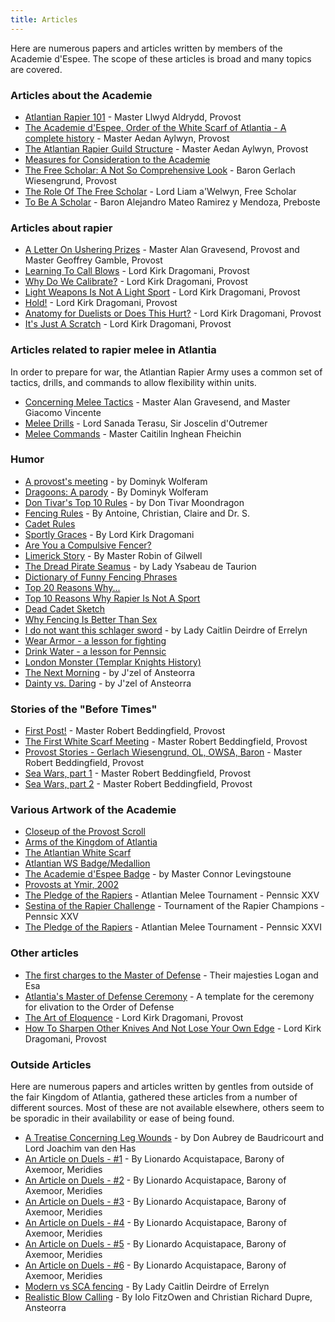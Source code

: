 ```yaml
---
title: Articles
---
```


Here are numerous papers and articles written by members of the Academie d'Espee.  The scope of these articles is broad and many topics are covered.

### Articles about the Academie
* [Atlantian Rapier 101](atlantian-rapier-101) - Master Llwyd Aldrydd, Provost
* [The Academie d'Espee, Order of the White Scarf of Atlantia - A complete history](history) - Master Aedan Aylwyn, Provost
* [The Atlantian Rapier Guild Structure](guild) - Master Aedan Aylwyn, Provost
* [Measures for Consideration to the Academie](guidelines)
* [The Free Scholar: A Not So Comprehensive Look](freescholar-2) - Baron Gerlach Wiesengrund, Provost
* [The Role Of The Free Scholar](freescholar) - Lord Liam a'Welwyn, Free Scholar
* [To Be A Scholar](scholar) - Baron Alejandro Mateo Ramirez y Mendoza, Preboste

### Articles about rapier
* [A Letter On Ushering Prizes](usher) - Master Alan Gravesend, Provost and Master Geoffrey Gamble, Provost
* [Learning To Call Blows](learning-blowcalling) - Lord Kirk Dragomani, Provost
* [Why Do We Calibrate?](why-do-we-calibrate) - Lord Kirk Dragomani, Provost
* [Light Weapons Is Not A Light Sport](light-weapons) - Lord Kirk Dragomani, Provost
* [Hold!](hold) - Lord Kirk Dragomani, Provost
* [Anatomy for Duelists or Does This Hurt?](anatomy-for-duelists) - Lord Kirk Dragomani, Provost
* [It's Just A Scratch](just-a-scratch) - Lord Kirk Dragomani, Provost

### Articles related to rapier melee in Atlantia
In order to prepare for war, the Atlantian Rapier Army uses a common set of tactics, drills, and commands to allow flexibility within units.

* [Concerning Melee Tactics](melee-tactics) - Master Alan Gravesend, and Master Giacomo Vincente
* [Melee Drills](melee-drills) - Lord Sanada Terasu, Sir Joscelin d'Outremer
* [Melee Commands](melee-commands) - Master Caitilin Inghean Fheichin

### Humor
* [A provost's meeting](/humor/provost-meeting) - by Dominyk Wolferam
* [Dragoons: A parody](/humor/dragoons) - By Dominyk Wolferam
* [Don Tivar's Top 10 Rules](/humor/tivar) - by Don Tivar Moondragon
* [Fencing Rules](/humor/suess) - By Antoine, Christian, Claire and Dr. S.
* [Cadet Rules](/humor/cadet-rules)
* [Sportly Graces](/humor/ten-commandments) - By Lord Kirk Dragomani
* [Are You a Compulsive Fencer?](/humor/compulsive)
* [Limerick Story](/humor/limerick) - By Master Robin of Gilwell
* [The Dread Pirate Seamus](/humor/seamus) - by Lady Ysabeau de Taurion
* [Dictionary of Funny Fencing Phrases](/humor/dictionary-of-fencing-phrases)
* [Top 20 Reasons Why...](/humor/top-20)
* [Top 10 Reasons Why Rapier Is Not A Sport](/humor/top-ten-reasons)
* [Dead Cadet Sketch](/humor/dead-cadet.htm)
* [Why Fencing Is Better Than Sex](/humor/better-than-sex)
* [I do not want this schlager sword](/humor/schlager-sword) - by Lady Caitlin Deirdre of Errelyn
* [Wear Armor - a lesson for fighting](/humor/wear-armor)
* [Drink Water - a lesson for Pennsic](/humor/drink-water)
* [London Monster (Templar Knights History)](/humor/templar)
* [The Next Morning](/images/Don_Scaly_and_the_Herald.jpg) - by J'zel of Ansteorra
* [Dainty vs. Daring](/images/Dainty_Daring.jpg) - by J'zel of Ansteorra

### Stories of the "Before Times"
* [First Post!](before-times-intro) - Master Robert Beddingfield, Provost
* [The First White Scarf Meeting](before-times-first-meeting) - Master Robert Beddingfield, Provost
* [Provost Stories - Gerlach Wiesengrund, OL, OWSA, Baron](before-times-gerlach) - Master Robert Beddingfield, Provost
* [Sea Wars, part 1](before-times-seawars-part1) - Master Robert Beddingfield, Provost
* [Sea Wars, part 2](before-times-seawars-part2) - Master Robert Beddingfield, Provost

### Various Artwork of the Academie
* [Closeup of the Provost Scroll](/artwork/scroll)
* [Arms of the Kingdom of Atlantia](/images/Atlantia.gif)
* [The Atlantian White Scarf](/images/ws_shrse.gif)
* [Atlantian WS Badge/Medallion](/images/ws_medallion.gif)
* [The Academie d'Espee Badge](/images/ade_badge.gif) - by Master Connor Levingstoune
* [Provosts at Ymir, 2002](/artwork/group-pictures)
* [The Pledge of the Rapiers](/artwork/poem) - Atlantian Melee Tournament - Pennsic XXV
* [Sestina of the Rapier Challenge](/artwork/poem3) - Tournament of the Rapier Champions - Pennsic XXV
* [The Pledge of the Rapiers](/artwork/poem2) - Atlantian Melee Tournament - Pennsic XXVI

### Other articles
* [The first charges to the Master of Defense](mod-charges) - Their majesties Logan and Esa
* [Atlantia's Master of Defense Ceremony](mod-ceremony) - A template for the ceremony for elivation to the Order of Defense
* [The Art of Eloquence](art-of-eloquence) - Lord Kirk Dragomani, Provost
* [How To Sharpen Other Knives And Not Lose Your Own Edge](how-to-teach) - Lord Kirk Dragomani, Provost

### Outside Articles
Here are numerous papers and articles written by gentles from outside of the fair Kingdom of Atlantia, gathered these articles from a number of different sources.  Most of these are not available elsewhere, others seem to be sporadic in their availability or ease of being found.

* [A Treatise Concerning Leg Wounds](leg-wounds) - by Don Aubrey de Baudricourt and Lord Joachim van den Has
* [An Article on Duels - #1](on-duels/1) - By Lionardo Acquistapace, Barony of Axemoor, Meridies
* [An Article on Duels - #2](on-duels/2) - By Lionardo Acquistapace, Barony of Axemoor, Meridies
* [An Article on Duels - #3](on-duels/3) - By Lionardo Acquistapace, Barony of Axemoor, Meridies
* [An Article on Duels - #4](on-duels/4) - By Lionardo Acquistapace, Barony of Axemoor, Meridies
* [An Article on Duels - #5](on-duels/5) - By Lionardo Acquistapace, Barony of Axemoor, Meridies
* [An Article on Duels - #6](on-duels/6) - By Lionardo Acquistapace, Barony of Axemoor, Meridies
* [Modern vs SCA fencing](modern-vs-sca) - By Lady Caitlin Deirdre of Errelyn
* [Realistic Blow Calling](realistic-blow-calling) - By Iolo FitzOwen and Christian Richard Dupre, Ansteorra
